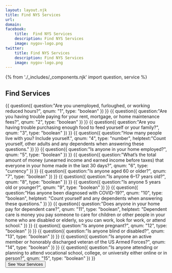 ```yaml
---
layout: layout.njk
title: Find NYS Services
url: 
domain: 
facebook:
    title:  Find NYS Services
    description: Find NYS Services
    image: nygov-logo.png
twitter:
    title: Find NYS Services
    description: Find NYS Services
    image: nygov-logo.png
---
```

{% from './_includes/_components.njk' import question, service %}
<section  class="m-auto mt-8 pb-8">
    <h1 class="nysds-text-36 font-extrabold mb-4 w-full text-center">Find Services</h1>
    <form 
        class="flex flex-col items-center justify-center"
        x-data="{ q1: '', q2: '', q3: '', q4: '', q5: '', q6: '', q7: '', q8: '', q9: '', q10: '', q11: '', q12: '', q13: '', q14: '', q15: '', count: ''}" 
        @submit.prevent>
{{
    question({
        question:"Are you unemployed, furloughed, or working reduced hours?",
        qnum: "1",
        type: "boolean"
    })
}}
{{
    question({
        question:"Are you having trouble paying for your rent, mortgage, or home maintenance fees?",
        qnum: "2",
        type: "boolean"
    })
}}
{{
    question({
        question:"Are you having trouble purchasing enough food to feed yourself or your family?",
        qnum: "3",
        type: "boolean"
    })
}}
{{
    question({
        question:"How many people live with you? Include yourself.",
        qnum: "4",
        type: "number",
        helptext:"Count yourself, other adults and any dependents when answering these questions."
    })
}}
{{
    question({
        question:"Is anyone in your home employed?",
        qnum: "5",
        type: "boolean"
    })
}}
{{
    question({
        question:"What’s the total amount of money (unearned income and earned income before taxes) that everyone in your home made in the last 30 days?",
        qnum: "6",
        type: "currency"
    })
}}
{{
    question({
        question:"Is anyone aged 60 or older?",
        qnum: "7",
        type: "boolean"
    })
}}
{{
    question({
        question:"Is anyone 6–17 years old?",
        qnum: "8",
        type: "boolean"
    })
}}
{{
    question({
        question:"Is anyone 5 years old or younger?",
        qnum: "9",
        type: "boolean"
    })
}}
{{
    question({
        question:"Has anyone been diagnosed with COVID-19?",
        qnum: "10",
        type: "boolean",
        helptext: "Count yourself and any dependents when answering these questions."
    })
}}
{{
    question({
        question:"Does anyone in your home pay for dependent care?",
        qnum: "11",
        type: "boolean",
        helptext: "Dependent care is money you pay someone to care for children or other people in your home who are disabled or elderly, so you can work, look for work, or attend school."
    })
}}
{{
    question({
        question:"Is anyone pregnant?",
        qnum: "12",
        type: "boolean"
    })
}}
{{
    question({
        question:"Is anyone blind or disabled?",
        qnum: "13",
        type: "boolean"
    })
}}
{{
    question({
        question:"Is anyone an active member or honorably discharged veteran of the US Armed Forces?",
        qnum: "14",
        type: "boolean"
    })
}}
{{
    question({
        question:"Is anyone attending or planning to attend vocational school, college, or university either online or in person?",
        qnum: "15",
        type: "boolean"
    })
}}
 <div class="w-full flex justify-center">
        <button @click="resultsarea.hidden = false;$refs.results.scrollIntoView({behavior:'smooth'})" class="p-4 m-4 bg-ny-blue text-white rounded-xl font-bold hover:bg-black" id="seeServices"> See Your Services </button>
        </div>
        <div id="resultsarea" hidden x-ref="results" class="w-full md:w-2/3">
        <div class="flex flex-col">
        {{
            service({
                service:"Child Care Subsidy Program",
                formula: "(q11 == 'yes' && (q6 * 12) <= (16140 + (q4 * 8840))) || (q8 == 'yes' && q9 == 'yes')",
                description: "A brief description of this awesome service for you.",
                link:"https://ny.gov",
                servicenum:"1"
            })
        }}
        {{
            service({
                service:"Unemployment Assistance",
                formula: "q1 == 'yes'",
                description: "A brief description of this awesome service for you.",
                link:"https://ny.gov",
                servicenum:"2"
            })
        }}
        {{
            service({
                service:"Supplemental Nutrition Assistance Program (SNAP)",
                formula: "((q11 == 'yes' || q13 == 'yes' || q7 == 'yes') && (q6 <= (2265 + ((q4 - 1) * 787)))) || ((q5 == 'yes') && (q6 <= (1699 + ((q4 -1) * 590)))) || ((q5 == 'no' && q13 == 'no' && q7 == 'no' && q11 == 'no') && (q6 <= (1473 + ((q4 - 1) * 511))))",
                description: "A brief description of this awesome service for you.",
                link:"https://ny.gov",
                servicenum:"3"
            })
        }}
        {{
            service({
                service:"Home Energy Assistance Program (HEAP)",
                formula: "((q4 <= 6) && (q6 <= (2852 + ((q4 - 1) * 878)))) || ((q4 <= 11) && (q6 <= (7405 + ((q4 - 7) * 165)))) || ((q4 == '12') && (q6 <= 8228)) || ((q4 >= 13) && (q6 <= (8228 + ((q4 - 12) * 590))))",
                description: "A brief description of this awesome service for you.",
                link:"https://ny.gov",
                servicenum:"4"
            })
        }}
        {{
            service({
                service:"Section 8 Housing Choice Voucher Program",
                formula: "(q2 == 'yes')",
                description: "A brief description of this awesome service for you.",
                link:"https://ny.gov",
                servicenum:"5"
            })
        }}
        {{
            service({
                service:"Paid Family Leave for Bonding",
                formula: "(q1 == 'no') && (q9 == 'yes')",
                description: "A brief description of this awesome service for you.",
                link:"https://ny.gov",
                servicenum:"6"
            })
        }}
        {{
            service({
                service:"Medicare",
                formula: "(q7 == 'yes') || (q13 == 'yes')",
                description: "A brief description of this awesome service for you.",
                link:"https://ny.gov",
                servicenum:"7"
            })
        }}
        {{
            service({
                service:"Women, Infants, and Children’s Program (WIC)",
                formula: "(q3 == 'yes') && (q9 == 'yes' || q12 == 'yes')",
                description: "A brief description of this awesome service for you.",
                link:"https://ny.gov",
                servicenum:"8"
            })
        }}
        {{
            service({
                service:"Disability Benefits Claim",
                formula: "(q13 == 'yes')",
                description: "A brief description of this awesome service for you.",
                link:"https://ny.gov",
                servicenum:"9"
            })
        }}
        {{
            service({
                service:"Adult Career and Continuing Education Services - Vocational Rehabilitation (ACCES-VR)",
                formula: "(q13 == 'yes')",
                description: "A brief description of this awesome service for you.",
                link:"https://ny.gov",
                servicenum:"10"
            })
        }}
        {{
            service({
                service:"Shared Work Program",
                formula: "(q1 == 'yes' && q5 == 'yes')",
                description: "A brief description of this awesome service for you.",
                link:"https://ny.gov",
                servicenum:"11"
            })
        }}
        {{
            service({
                service:"Child Health Plus",
                formula: "(q8 == 'yes' || q9 == 'yes')",
                description: "A brief description of this awesome service for you.",
                link:"https://ny.gov",
                servicenum:"12"
            })
        }}
        {{
            service({
                service:"Paid Family Leave for Family Care",
                formula: "(q1 == 'no')",
                description: "A brief description of this awesome service for you.",
                link:"https://ny.gov",
                servicenum:"13"
            })
        }}
        {{
            service({
                service:"Paid Family Leave for Military Families",
                formula: "(q1 == 'no' && q14 == 'yes')",
                description: "A brief description of this awesome service for you.",
                link:"https://ny.gov",
                servicenum:"14"
            })
        }}
        {{
            service({
                service:"NYS Tuition Assistance Program (TAP)",
                formula: "(q15 == 'yes') && (q6 < (80000/12))",
                description: "A brief description of this awesome service for you.",
                link:"https://ny.gov",
                servicenum:"15"
            })
        }}
        {{
            service({
                service:"New York State Veterans Blind Annuity Program",
                formula: "(q13 == 'yes' && q14 == 'yes')",
                description: "A brief description of this awesome service for you.",
                link:"https://ny.gov",
                servicenum:"16"
            })
        }}
        {{
            service({
                service:"Veteran Disability Compensation",
                formula: "(q13 == 'yes' && q14 == 'yes')",
                description: "A brief description of this awesome service for you.",
                link:"https://ny.gov",
                servicenum:"17"
            })
        }}
        {{
            service({
                service:"Aid for Part Time Study",
                formula: "(q15 == 'yes') && ((q6 * 12) < 50550)",
                description: "A brief description of this awesome service for you.",
                link:"https://ny.gov",
                servicenum:"18"
            })
        }}
        {{
            service({
                service:"Find a COVID-19 Testing Site Near You",
                formula: "q1 == ('yes') || ('no')",
                description: "A brief description of this awesome service for you.",
                link:"https://ny.gov",
                servicenum:"19"
            })
        }}
        {{
            service({
                service:"COVID-19 Quarantine Leave",
                formula: "(q10 == 'yes' && q5 == 'yes')",
                description: "A brief description of this awesome service for you.",
                link:"https://ny.gov",
                servicenum:"20"
            })
        }}
        {{
            service({
                service:"New York State Domestic Violence and Sexual Violence Hotline",
                formula: "q1 == ('yes') || ('no')",
                description: "A brief description of this awesome service for you.",
                link:"https://ny.gov",
                servicenum:"21"
            })
        }}
        {{
            service({
                service:"Find a Job",
                formula: "q1 == 'yes'",
                description: "A brief description of this awesome service for you.",
                link:"https://ny.gov",
                servicenum:"22"
            })
        }}
        {{
            service({
                service:"Housing Resources During COVID-19",
                formula: "(q10 == 'yes' && q2 == 'yes')",
                description: "A brief description of this awesome service for you.",
                link:"https://ny.gov",
                servicenum:"23"
            })
        }}
        {{
            service({
                service:"Find a Food Bank Near You",
                formula: "q3 == 'yes'",
                description: "A brief description of this awesome service for you.",
                link:"https://ny.gov",
                servicenum:"24"
            })
        }}
        {{
            service({
                service:"COVID-19 Emotional Support Helpline and Other Mental Health Resources",
                formula: "q1 == ('yes') || ('no')",
                description: "A brief description of this awesome service for you.",
                link:"https://ny.gov",
                servicenum:"25"
            })
        }}
        {{
            service({
                service:"COVID-Related Health Insurance Information and Resources",
                formula: "q10 == 'yes'",
                description: "A brief description of this awesome service for you.",
                link:"https://ny.gov",
                servicenum:"26"
            })
        }}
        {{
            service({
                service:"Find Meals for Kids When Schools are Closed",
                formula: "(q3 == 'yes' && q8 == 'yes')",
                description: "A brief description of this awesome service for you.",
                link:"https://ny.gov",
                servicenum:"27"
            })
        }}
        {{
            service({
                service:"Accessing Addiction Services During COVID",
                formula: "q1 == ('yes') || ('no')",
                description: "A brief description of this awesome service for you.",
                link:"https://ny.gov",
                servicenum:"28"
            })
        }}
        {{
            service({
                service:"COVID-19 resources for New Americans",
                formula: "q1 == ('yes') || ('no')",
                description: "A brief description of this awesome service for you.",
                link:"https://ny.gov",
                servicenum:"29"
            })
        }}
        {{
            service({
                service:"Find Diaper Assistance in Your Area",
                formula: "q12 == 'yes' || q9 == 'yes'",
                description: "A brief description of this awesome service for you.",
                link:"https://ny.gov",
                servicenum:"30"
            })
        }}
        {{
            service({
                service:"Temporary Assistance",
                formula: "q6 <= (1063 + ((q4 - 1) * 373))",
                description: "A brief description of this awesome service for you.",
                link:"https://ny.gov",
                servicenum:"31"
            })
        }}
        {{
            service({
                service:"File Your Taxes for Free Online",
                formula: "q1 == ('yes') || ('no')",
                description: "A brief description of this awesome service for you.",
                link:"https://ny.gov",
                servicenum:"32"
            })
        }}
        {{
            service({
                service:"Veterans Non-Service Connected Pension",
                formula: "q14 == 'yes'",
                description: "A brief description of this awesome service for you.",
                link:"https://ny.gov",
                servicenum:"33"
            })
        }}
        {{
            service({
                service:"Homeowner Assistance Fund",
                formula: "q2 == 'yes'",
                description: "A brief description of this awesome service for you.",
                link:"https://ny.gov",
                servicenum:"34"
            })
        }}
        {{
            service({
                service:"Emergency Rental Assistance Program",
                formula: "q2 == 'yes'",
                description: "A brief description of this awesome service for you.",
                link:"https://ny.gov",
                servicenum:"35"
            })
        }}
        {{
            service({
                service:"Get a COVID-19 Vaccine",
                formula: "q1 == ('yes') || ('no')",
                description: "A brief description of this awesome service for you.",
                link:"https://ny.gov",
                servicenum:"36"
            })
        }}
        </div>
        <template x-if="count > 0">
        <button class="p-4 bg-ny-blue text-white font-bold rounded-xl">
            Save these 
            <template x-if="count > 0">
            <span x-text="count"></span>
            </template>
            services
        </button>
    </template>
        </div>
    </form>
</section>